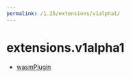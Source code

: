 ```yaml
---
permalink: /1.25/extensions/v1alpha1/
---
```


# extensions.v1alpha1



* [wasmPlugin](wasmPlugin.md)